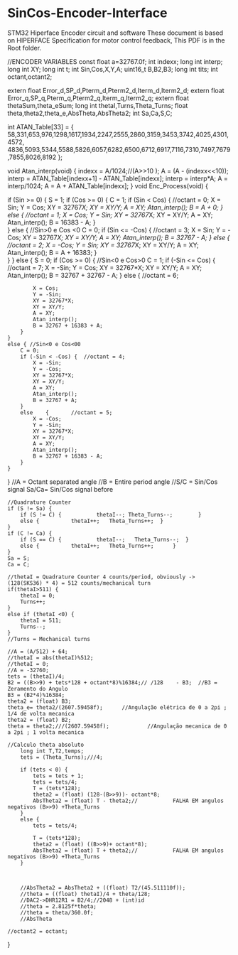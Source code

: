 # SinCos-Encoder-Interface
STM32 Hiperface Encoder circuit and software
These document is based on HIPERFACE Specification for motor control feedback, This PDF is in the Root folder.

//ENCODER VARIABLES
const float a=32767.0f;
int indexx;
long int interp;
long int XY;
long int t;
int Sin,Cos,X,Y,A;
uint16_t B,B2,B3;
long int tits;
int octant,octant2;

extern float Error_d,SP_d,Pterm_d,Pterm2_d,Iterm_d,Iterm2_d;
extern float Error_q,SP_q,Pterm_q,Pterm2_q,Iterm_q,Iterm2_q;
extern float thetaSum,theta_eSum;
long int thetaI,Turns,Theta_Turns;
float theta,theta2,theta_e,AbsTheta,AbsTheta2;
int Sa,Ca,S,C;

int ATAN_Table[33] = 
{
58,331,653,976,1298,1617,1934,2247,2555,2860,3159,3453,3742,4025,4301,4572,
4836,5093,5344,5588,5826,6057,6282,6500,6712,6917,7116,7310,7497,7679,7855,8026,8192
};

void Atan_interp(void) 
{
	indexx = A/1024;//(A>>10 );
	A = (A - (indexx<<10));
	interp = ATAN_Table[indexx+1] - ATAN_Table[indexx];
	interp = interp*A;
	A = interp/1024;
	A = A + ATAN_Table[indexx];
}
void Enc_Process(void)
{
	
if (Sin >= 0) 
{
	S = 1;
	if (Cos >= 0) {
		C = 1;
		if (Sin < Cos) 	{ 	//octant = 0;
			X = Sin;
			Y = Cos;
			XY = 32767*X;
			XY = XY/Y;
			A = XY;
			Atan_interp();
			B = A + 0;
		}
		else {		 	//octant = 1;
			X = Cos;
			Y = Sin;
			XY = 32767*X;
			XY = XY/Y;
			A = XY;
			Atan_interp();
			B = 16383 - A;
		}	
	}
	else { //Sin>0 e Cos <0 
		C = 0;
		if (Sin <= -Cos) { 	//octant = 3;
			X = Sin;
			Y = -Cos;
			XY = 32767*X;
			XY = XY/Y;
			A = XY;
			Atan_interp();
			B = 32767 - A;
		}
		else {			//octant = 2;
			X = -Cos;
			Y = Sin;
			XY = 32767*X;
			XY = XY/Y;
			A = XY;
			Atan_interp();
			B = A + 16383;
		}	
	}
}
else {
	S = 0;
	if (Cos >= 0) {	//Sin<0 e Cos>0
		C = 1;
		if (-Sin <= Cos) {	//octant = 7;
			X = -Sin;
			Y = Cos;
			XY = 32767*X;
			XY = XY/Y;
			A = XY;
			Atan_interp();
			B = 32767 + 32767 - A;
		}
		else {			//octant = 6;
			
			X = Cos;
			Y = -Sin;
			XY = 32767*X;
			XY = XY/Y;
			A = XY;
			Atan_interp();
  			B = 32767 + 16383 + A;
		}	
	}
	else { //Sin<0 e Cos<00
		C = 0;
		if (-Sin < -Cos) {	//octant = 4;
			X = -Sin;
			Y = -Cos;
			XY = 32767*X;
			XY = XY/Y;
			A = XY;
			Atan_interp();
			B = 32767 + A;
		}
		else 	{		//octant = 5;
			X = -Cos;
			Y = -Sin;
			XY = 32767*X;
			XY = XY/Y;
			A = XY;
			Atan_interp();
  			B = 32767 + 16383 - A;
		}	
	}	
}
	//A = Octant separated angle
	//B = Entire period angle
	//S/C = Sin/Cos signal	Sa/Ca= Sin/Cos signal before

	//Quadrature Counter	
	if (S != Sa) {
		if (S != C) {			thetaI--; Theta_Turns--;		}
		else {			thetaI++;	Theta_Turns++;	}
	}
	if (C != Ca) {
		if (S == C) {			thetaI--;	Theta_Turns--;	}
		else {			thetaI++;	Theta_Turns++;		}
	}
	Sa = S;
	Ca = C;

	//thetaI = Quadrature Counter 4 counts/period, obviously -> (128(SKS36) * 4) = 512 counts/mechanical turn
	if(thetaI>511) { 
		thetaI = 0;
		Turns++;
	}
	else if (thetaI <0) {
		thetaI = 511;
		Turns--;
	}
	//Turns = Mechanical turns
	
	//A = (A/512) + 64;
	//thetaI = abs(thetaI)%512;
	//thetaI = 0;
	//A = -32760;
	tets = (thetaI)/4;
	B2 = ((B>>9) + tets*128 + octant*8)%16384;// /128    - B3;	//B3 = Zeramento do Angulo 
	B3 = (B2*4)%16384;
	theta2 = (float) B3;
	theta_e= theta2/(2607.59458f);		//Angulação elétrica de 0 a 2pi ; 1/4 de volta mecanica
	theta2 = (float) B2;
	theta = theta2;///(2607.59458f);			//Angulação mecanica de 0 a 2pi ; 1 volta mecanica
	
	//Calculo theta absoluto
		long int T,T2,temps;
		tets = (Theta_Turns);///4;
	
		if (tets < 0) {
			tets = tets + 1;
			tets = tets/4;
			T = (tets*128);
			theta2 = (float) (128-(B>>9))- octant*8;
			AbsTheta2 = (float) T - theta2;//			FALHA EM angulos negativos (B>>9) +Theta_Turns
		}
		else {
			tets = tets/4;
			
			T = (tets*128);
			theta2 = (float) ((B>>9)+ octant*8);
			AbsTheta2 = (float) T + theta2;//			FALHA EM angulos negativos (B>>9) +Theta_Turns
		}

		

		//AbsTheta2 = AbsTheta2 + ((float) T2/(45.511110f));
		//theta = ((float) thetaI)/4 + theta/128;
		//DAC2->DHR12R1 = B2/4;//2048 + (int)id
		//theta = 2.8125f*theta;
		//theta = theta/360.0f;
		//AbsTheta
	
 	//octant2 = octant;
}
